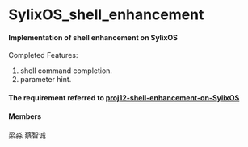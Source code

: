 # SylixOS_shell_enhancement

#### Implementation of shell enhancement on SylixOS 
Completed Features:
1. shell command completion.
2. parameter hint.

#### The requirement referred to [proj12-shell-enhancement-on-SylixOS](https://github.com/oscomp/proj12-shell-enhancement-on-SylixOS)

#### Members
梁淼
蔡智诚
